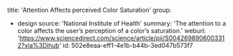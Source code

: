 title: 'Attention Affects perceived Color Saturation'
group:
  - design
source: 'National Institute of Health'
summary: 'The attention to a color affects the user’s perception of a color’s saturation.'
weburl: 'https://www.sciencedirect.com/science/article/pii/S0042698906003312?via%3Dihub'
id: 502e8eaa-eff1-4e1b-b44b-3ed047b573f7
